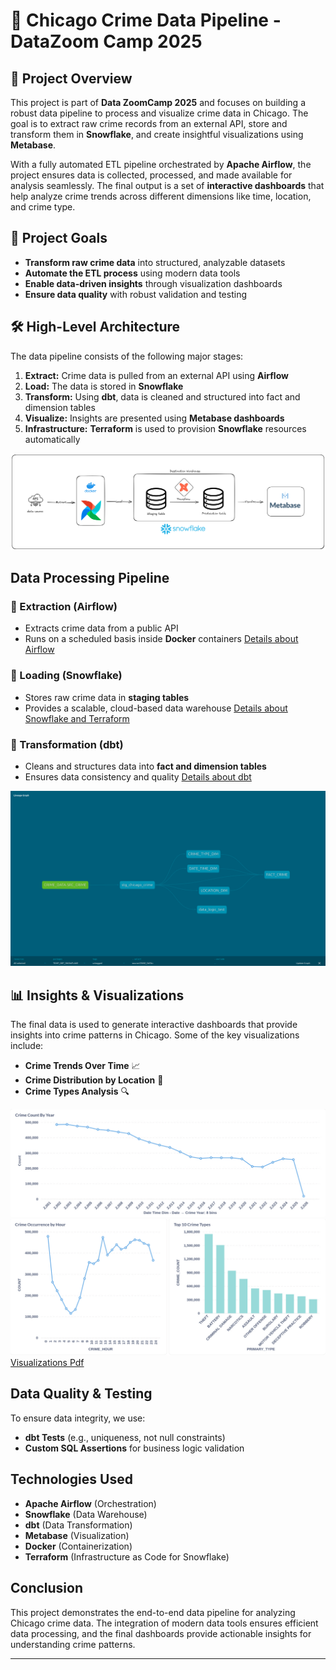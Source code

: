 # 🚀 Chicago Crime Data Pipeline - DataZoom Camp 2025

## 📌 Project Overview
This project is part of **Data ZoomCamp 2025** and focuses on building a robust data pipeline to process and visualize crime data in Chicago. The goal is to extract raw crime records from an external API, store and transform them in **Snowflake**, and create insightful visualizations using **Metabase**.

With a fully automated ETL pipeline orchestrated by **Apache Airflow**, the project ensures data is collected, processed, and made available for analysis seamlessly. The final output is a set of **interactive dashboards** that help analyze crime trends across different dimensions like time, location, and crime type.

## 🎯 Project Goals
- **Transform raw crime data** into structured, analyzable datasets
- **Automate the ETL process** using modern data tools
- **Enable data-driven insights** through visualization dashboards
- **Ensure data quality** with robust validation and testing

## 🛠️ High-Level Architecture
The data pipeline consists of the following major stages:

1. **Extract:** Crime data is pulled from an external API using **Airflow**
2. **Load:** The data is stored in **Snowflake**
3. **Transform:** Using **dbt**, data is cleaned and structured into fact and dimension tables
4. **Visualize:** Insights are presented using **Metabase dashboards**
5. **Infrastructure:** **Terraform** is used to provision **Snowflake** resources automatically

![Project Overview](/images/Chicago-project-overview.png)

##  Data Processing Pipeline
### 🔹 Extraction (Airflow)
- Extracts crime data from a public API
- Runs on a scheduled basis inside **Docker** containers
[Details about Airflow](/Airflow/)


### 🔹 Loading (Snowflake)
- Stores raw crime data in **staging tables**
- Provides a scalable, cloud-based data warehouse
[Details about Snowflake and Terraform](/Snowflake-Terraform/)


### 🔹 Transformation (dbt)
- Cleans and structures data into **fact and dimension tables**
- Ensures data consistency and quality
[Details about dbt](/dbt/)


![DBT Lineage Graph](/dbt/images/LineageGraph.png)

## 📊 Insights & Visualizations
The final data is used to generate interactive dashboards that provide insights into crime patterns in Chicago. Some of the key visualizations include:

- **Crime Trends Over Time** 📈
- **Crime Distribution by Location** 📍
- **Crime Types Analysis** 🔍

![chart1](/Metabase_Dashboard/images/Screenshot%20from%202025-02-14%2011-06-46.png)
![chart1](/Metabase_Dashboard/images/Screenshot%20from%202025-02-14%2011-07-04.png)
[Visualizations Pdf](/Metabase_Dashboard/metabase%20analysis.pdf)

## Data Quality & Testing
To ensure data integrity, we use:
- **dbt Tests** (e.g., uniqueness, not null constraints)
- **Custom SQL Assertions** for business logic validation

## Technologies Used
- **Apache Airflow** (Orchestration)
- **Snowflake** (Data Warehouse)
- **dbt** (Data Transformation)
- **Metabase** (Visualization)
- **Docker** (Containerization)
- **Terraform** (Infrastructure as Code for Snowflake)

## Conclusion
This project demonstrates the end-to-end data pipeline for analyzing Chicago crime data. The integration of modern data tools ensures efficient data processing, and the final dashboards provide actionable insights for understanding crime patterns.

---


